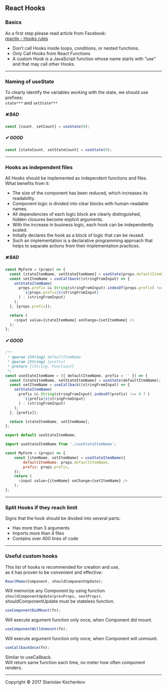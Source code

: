 ## React Hooks

### Basics
As a first step please read article from Facebook:  
[reactjs - Hooks rules](https://reactjs.org/docs/hooks-rules.html)  

* Don’t call Hooks inside loops, conditions, or nested functions.
* Only Call Hooks from React Functions
* A custom Hook is a JavaScript function whose name starts with ”use” and that may call other Hooks.

---

### Naming of useState
To clearly identify the variables working with the state, we should use prefixes:  
```state***``` and ```setState***```  

##### ❌ BAD
```javascript
const [count, setCount] = useState(0);
```

##### ✔ GOOD 
```javascript
const [stateCount, setStateCount] = useState(0);
```

---

### Hooks as independent files
All Hooks should be implemented as independent functions and files.  
What benefits from it:

* The size of the component has been reduced, which increases its readability.
* Component logic is divided into clear blocks with human-readable names.
* All dependencies of each logic block are clearly distinguished,  
hidden closures become explicit arguments.
* With the increase in business logic, each hook can be independently scaled.
* Initially declares the hook as a block of logic that can be reused.
* Such an implementation is a declarative programming approach that  
helps to separate actions from their implementation practices.

##### ❌ BAD
```javascript
const MyForm = (props) => {
  const [stateItemName, setStateItemName] = useState(props.defaultItemName);
  const setItemName = useCallback((stringFromInput) => {
    setStateItemName(
      props.prefix && String(stringFromInput).indexOf(props.prefix) !== 0 ? (
        `${props.prefix}${stringFromInput}`
      ) : (stringFromInput)
    );
  }, [props.prefix]);

  return (
    <input value={stateItemName} onChange={setItemName} />
  );
};
```

##### ✔ GOOD 
```javascript
/**
 * @param {String} defaultItemName
 * @param {String} [prefix]
 * @return {[String, Function]}
 */
const useStateItemName = ({ defaultItemName, prefix = '' }) => {
  const [stateItemName, setStateItemName] = useState(defaultItemName);
  const setItemName = useCallback((stringFromInput) => {
    setStateItemName(
      prefix && String(stringFromInput).indexOf(prefix) !== 0 ? (
        `${prefix}${stringFromInput}`
      ) : (stringFromInput)
    );
  }, [prefix]);

  return [stateItemName, setItemName];
};

export default useStateItemName;
```

```javascript
import useStateItemName from './useStateItemName';

const MyForm = (props) => {
    const [itemName, setItemName] = useStateItemName({
        defaultItemName: props.defaultItemName,
        prefix: props.prefix,
    });
    return (
      <input value={itemName} onChange={setItemName} />
    );
};
```

---

### Split Hooks if they reach limit
Signs that the hook should be divided into several parts:

* Has more than 3 arguments
* Imports more than 4 files
* Contains over 400 lines of code

---

### Useful custom hooks
This list of hooks is recommended for creation and use,  
as it has proven to be convenient and effective:

```javascript
ReactMemo(Component, shouldComponentUpdate);
```  
Will memorize any Component by using function ```shouldComponentUpdate(prevProps, nextProps)```.  
shouldComponentUpdate must be stateless function.

```javascript
useComponentDidMount(fn);
```
Will execute argument function only once, when Component did mount.

```javascript
useComponentWillUnmount(fn);
```
Will execute argument function only once, when Component will unmount.

```javascript
useCallbackOnce(fn);
```
Similar to useCallback.  
Will return same function each time, no meter how often component renders.

---
Copyright © 2017 Stanislav Kochenkov 
